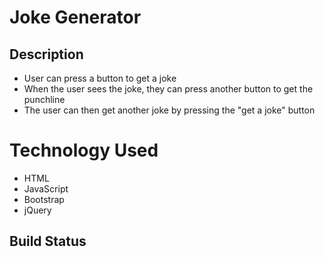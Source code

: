 # Joke Generator

## Description
- User can press a button to get a joke
-   When the user sees the joke, they can press another button to get the punchline
-   The user can then get another joke by pressing the "get a joke" button

# Technology Used
 - HTML
 - JavaScript
 - Bootstrap
 - jQuery
 
## Build Status
